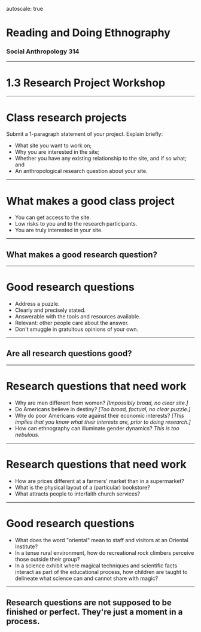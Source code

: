 autoscale: true

# Reading and Doing Ethnography

### Social Anthropology 314

---

# 1.3 Research Project Workshop

---

# Class research projects

Submit a 1-paragraph statement of your project. Explain briefly:

- What site you want to work on;
- Why you are interested in the site;
- Whether you have any existing relationship to the site, and if so what; and
- An anthropological research question about your site.

---

# What makes a good class project

- You can get access to the site.
- Low risks to you and to the research participants.
- You are truly interested in your site.

---

## What makes a **good** research question?

---

# Good research questions

- Address a puzzle.
- Clearly and precisely stated.
- Answerable with the tools and resources available.
- Relevant: other people care about the answer.
- Don't smuggle in gratuitous opinions of your own.

---

## Are all research questions good?

---

# Research questions that need work

- Why are men different from women? *[Impossibly broad, no clear site.]*
- Do Americans believe in destiny? *[Too broad, factual, no clear puzzle.]*
- Why do poor Americans vote against their economic interests? *[This implies that you know what their interests are, prior to doing research.]*
- How can ethnography can illuminate gender dynamics? *This is too nebulous.*

---

# Research questions that need work

- How are prices different at a farmers' market than in a supermarket?
- What is the physical layout of a (particular) bookstore?
- What attracts people to interfaith church services?

---

# Good research questions

- What does the word "oriental" mean to staff and visitors at an Oriental Institute?
- In a tense rural environment, how do recreational rock climbers perceive those outside their group?
- In a science exhibit where magical techniques and scientific facts interact as part of the educational process, how children are taught to delineate what science can and cannot share with magic?

---

## Research questions are not supposed to be finished or perfect. They're just a moment in a process.
